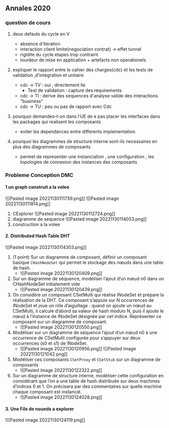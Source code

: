 ## Annales 2020 
### question de cours 
1. deux defauts du cycle en V 
	- absence d'iteration 
	- interaction client limite(negociation contrat) -> effet tunnel
	- rigidite du cycle etapes trop contraint 
	- lourdeur de mise en application + artefacts non operationels
	
2. expliquer le rapport entre le cahier des charges(cdc) et les tests de validation ,d'integration et unitaire
	- cdc -> TV : oui , directement lie 
		- Test de validation : capture des requirements 
	- cdc -> TI : derive des sequences d'analyse valide des interactions "business"
	- cdc -> TU : peu ou pas de rapport avec Cdc 
	
3. pourquoi demandes-t-on dans l'UE de e pas placer les interfaces dans les packages qui realisent les composants 
	- eviter les dependances entre differents implementation 
4. pourquoi les diagrammes de structure interne sont-ils necessaires en plus des diagrammes de composants 
	- permet de representer une instanciation , une configuration , les topologies  de connexion  des instances des composants
	
### Probleme Conception DMC 
#### 1 un graph construit a la volee 
![[Pasted image 20221130111739.png]]
![[Pasted image 20221130111814.png]]
1. CExplorer 
![[Pasted image 20221130112724.png]]
2. diagramme de sequence 
![[Pasted image 20221130114053.png]]
3. construction a la volee 
#### 2. Distributed Hash Table DHT 
![[Pasted image 20221130114303.png]]
1. (1 point) Sur un diagramme de composant, définir un composant basique `CHashNodeSet` qui permet  le stockage des nœuds dans une table de hash.
	- ![[Pasted image 20221130120409.png]]
2. Sur un diagramme de séquence, modéliser l’ajout d’un nœud n0 dans un CHashNodeSet initialement vide
	- ![[Pasted image 20221130120439.png]]
3. On considère un composant CSetMulti qui réalise INodeSet et prépare la réalisation de la   DHT. Ce composant s’appuie sur N occurrences de INodeSet et joue un rôle d’aiguillage : quand on   ajoute un nœud au CSetMulti, il calcule d’abord sa valeur de hash modulo N, puis il ajoute le nœud à   l’instance de INodeSet désignée par cet indice. Représenter ce composant sur un diagramme de   composant.
	- ![[Pasted image 20221130120550.png]]
4. Modéliser sur un diagramme de séquence l’ajout d’un nœud n0 à une occurrence de   CSetMulti configurée pour s’appuyer sur deux occurrences (s0 et s1) de INodeSet.
	- ![[Pasted image 20221130120956.png]]
![[Pasted image 20221130121042.png]]
5. Modéliser ces composants `CSetProxy` et `CSetStub` sur un diagramme de composants
	- ![[Pasted image 20221130122322.png]]
6. Sur un diagramme de structure interne, modéliser cette configuration en considérant que  l’on a une table de hash distribuée sur deux machines d’indices 0 et 1. On précisera par des  commentaires sur quelle machine chaque composant est instancié.
	- ![[Pasted image 20221130124028.png]]
#### 3. Une File de noueds a explorer 
![[Pasted image 20221130124119.png]]

